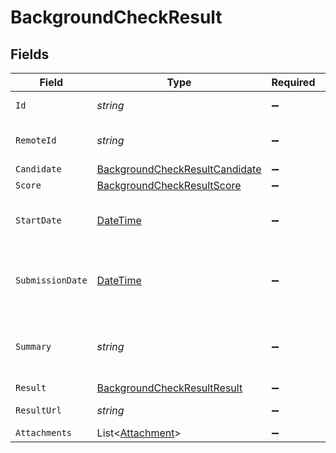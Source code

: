 # BackgroundCheckResult


## Fields

| Field                                                                                       | Type                                                                                        | Required                                                                                    | Description                                                                                 | Example                                                                                     |
| ------------------------------------------------------------------------------------------- | ------------------------------------------------------------------------------------------- | ------------------------------------------------------------------------------------------- | ------------------------------------------------------------------------------------------- | ------------------------------------------------------------------------------------------- |
| `Id`                                                                                        | *string*                                                                                    | :heavy_minus_sign:                                                                          | Unique identifier                                                                           | 8187e5da-dc77-475e-9949-af0f1fa4e4e3                                                        |
| `RemoteId`                                                                                  | *string*                                                                                    | :heavy_minus_sign:                                                                          | Provider's unique identifier                                                                | 8187e5da-dc77-475e-9949-af0f1fa4e4e3                                                        |
| `Candidate`                                                                                 | [BackgroundCheckResultCandidate](../../Models/Components/BackgroundCheckResultCandidate.md) | :heavy_minus_sign:                                                                          | N/A                                                                                         |                                                                                             |
| `Score`                                                                                     | [BackgroundCheckResultScore](../../Models/Components/BackgroundCheckResultScore.md)         | :heavy_minus_sign:                                                                          | N/A                                                                                         |                                                                                             |
| `StartDate`                                                                                 | [DateTime](https://learn.microsoft.com/en-us/dotnet/api/system.datetime?view=net-5.0)       | :heavy_minus_sign:                                                                          | The start date of the candidate test                                                        | 2021-01-01T01:01:01.000Z                                                                    |
| `SubmissionDate`                                                                            | [DateTime](https://learn.microsoft.com/en-us/dotnet/api/system.datetime?view=net-5.0)       | :heavy_minus_sign:                                                                          | The submission date of the candidate test                                                   | 2021-01-01T01:01:01.000Z                                                                    |
| `Summary`                                                                                   | *string*                                                                                    | :heavy_minus_sign:                                                                          | The summary about the result of the test                                                    | Test is passed                                                                              |
| `Result`                                                                                    | [BackgroundCheckResultResult](../../Models/Components/BackgroundCheckResultResult.md)       | :heavy_minus_sign:                                                                          | N/A                                                                                         |                                                                                             |
| `ResultUrl`                                                                                 | *string*                                                                                    | :heavy_minus_sign:                                                                          | The test`s result url                                                                       | https://exmaple.com/result?id=xyz                                                           |
| `Attachments`                                                                               | List<[Attachment](../../Models/Components/Attachment.md)>                                   | :heavy_minus_sign:                                                                          | N/A                                                                                         |                                                                                             |